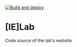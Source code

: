 [![Build and deploy](https://github.com/TheoreticalEcosystemEcology/jekyll_ieLab/workflows/Build%20and%20deploy/badge.svg)](https://github.com/TheoreticalEcosystemEcology/jekyll_ieLab/actions)

# [IE]Lab

Code source of the lab's website


